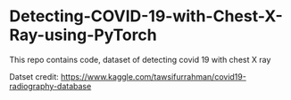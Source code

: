 # Detecting-COVID-19-with-Chest-X-Ray-using-PyTorch
This repo contains code, dataset of detecting covid 19 with chest X ray

Datset credit: https://www.kaggle.com/tawsifurrahman/covid19-radiography-database
